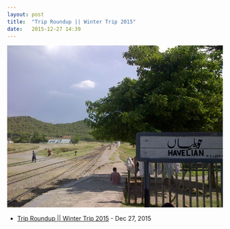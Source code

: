 ```yaml
---
layout: post
title:  "Trip Roundup || Winter Trip 2015"
date:   2015-12-27 14:39
---
```


![](/../assets/havelian.jpg)

+ [Trip Roundup || Winter Trip 2015](/2015/12/27/roundup-isl/) - Dec 27, 2015
